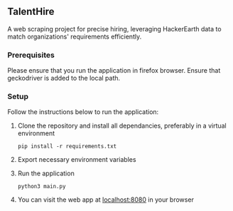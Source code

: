 ## TalentHire
A web scraping project for precise hiring, leveraging HackerEarth data to match organizations' requirements efficiently.

### Prerequisites
Please ensure that you run the application in firefox browser. Ensure that geckodriver is added to the local path.

### Setup
Follow the instructions below to run the application:
1. Clone the repository and install all dependancies, preferably in a virtual environment

    `pip install -r requirements.txt`
2. Export necessary environment variables
3. Run the application

    `python3 main.py`
4. You can visit the web app at [localhost:8080](http://localhost:8080) in your browser
